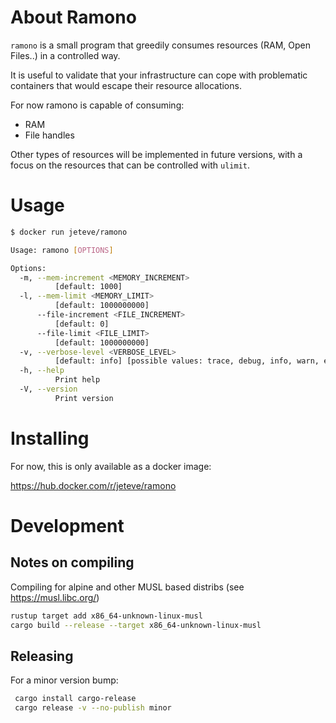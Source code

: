 # About Ramono

```ramono``` is a small program that greedily consumes resources (RAM, Open Files..) in a controlled way.

It is useful to validate that your infrastructure can cope with problematic
containers that would escape their resource  allocations.

For now ramono is capable of consuming:

- RAM
- File handles

Other types of resources will be implemented in future versions, with a focus on the resources
that can be controlled with ```ulimit```.

# Usage

```sh
$ docker run jeteve/ramono

Usage: ramono [OPTIONS]

Options:
  -m, --mem-increment <MEMORY_INCREMENT>
          [default: 1000]
  -l, --mem-limit <MEMORY_LIMIT>
          [default: 1000000000]
      --file-increment <FILE_INCREMENT>
          [default: 0]
      --file-limit <FILE_LIMIT>
          [default: 1000000000]
  -v, --verbose-level <VERBOSE_LEVEL>
          [default: info] [possible values: trace, debug, info, warn, error]
  -h, --help
          Print help
  -V, --version
          Print version
```

# Installing

For now, this is only available as a docker image:

https://hub.docker.com/r/jeteve/ramono


# Development

## Notes on compiling

Compiling for alpine and other MUSL based distribs (see https://musl.libc.org/)

```sh
rustup target add x86_64-unknown-linux-musl
cargo build --release --target x86_64-unknown-linux-musl
```

## Releasing

For a minor version bump:
```sh
 cargo install cargo-release
 cargo release -v --no-publish minor
```
